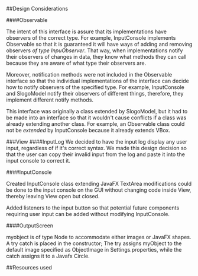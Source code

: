 
##Design Considerations

####Observable

The intent of this interface is assure that its implementations have observers of the correct type.
For example, InputConsole implements Observable<InputObserver> so that it is guaranteed it will
have ways of adding and removing observers *of type InpuObserver*. That way, when implementations 
notify their observers of changes in data, they know what methods they can call because they are aware
of what type their observers are. 

Moreover, notification methods were not included in the Observable interface so that the individual
implementations of the interface can decide how to notify observers of the specified type. For example,
InputConsole and SlogoModel notify their observers of different things, therefore, they implement
different notify methods. 

This interface was originally a class extended by SlogoModel, but it had to be made into an interface so
that it wouldn't cause conflicts if a class was already extending another class. For example, an Observable 
class could not be *extended* by InputConsole because it already extends VBox.

###View
####InputLog
We decided to have the input log display any user input, regardless of if it's correct syntax.
We made this design decision so that the user can copy their invalid input from the log and paste
it into the input console to correct it.

####InputConsole

Created InputConsole class extending JavaFX TextArea modifications could be 
done to the input console on the GUI without changing code inside View, thereby leaving
View open but closed.

Added listeners to the input button so that potential future components requiring user input can be added 
without modifying InputConsole.

####OutputScreen

myobject is of type Node to accommodate either images or JavaFX shapes. A try catch is placed in the 
constructor; The try assigns myObject to the default image specified as ObjectImage in Settings.properties,
while the catch assigns it to a Javafx Circle.

##Resources used 

[comment]: <> (- [Accessing private methods and variables for unit testing]&#40;https://stackoverflow.com/questions/34571/how-do-i-test-a-private-function-or-a-class-that-has-private-methods-fields-or&#41;)

